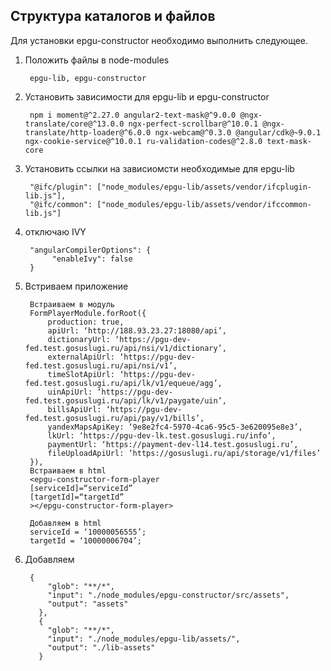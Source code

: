 <!-- СИЛЬНО НЕАКТУАЛЬНЫЙ ДОКУМЕНТ -->

## Структура каталогов и файлов

Для установки epgu-constructor необходимо выполнить следующее.
1. Положить файлы в node-modules 
    >
        epgu-lib, epgu-constructor

2. Установить зависимости для epgu-lib и epgu-constructor 
    > 
        npm i moment@^2.27.0 angular2-text-mask@^9.0.0 @ngx-translate/core@^13.0.0 ngx-perfect-scrollbar@^10.0.1 @ngx-translate/http-loader@^6.0.0 ngx-webcam@^0.3.0 @angular/cdk@~9.0.1 ngx-cookie-service@^10.0.1 ru-validation-codes@^2.8.0 text-mask-core 
3. Установить ссылки на зависиомсти необходимые для epgu-lib
    > 
        "@ifc/plugin": ["node_modules/epgu-lib/assets/vendor/ifcplugin-lib.js"],
        "@ifc/common": ["node_modules/epgu-lib/assets/vendor/ifccommon-lib.js"]
4. отключаю IVY
    >
        "angularCompilerOptions": {
             "enableIvy": false
        }

5. Встриваем приложение
    >
        Встраиваем в модуль
        FormPlayerModule.forRoot({
            production: true,
            apiUrl: ‘http://188.93.23.27:18080/api’,
            dictionaryUrl: ‘https://pgu-dev-fed.test.gosuslugi.ru/api/nsi/v1/dictionary’,
            externalApiUrl: ‘https://pgu-dev-fed.test.gosuslugi.ru/api/nsi/v1’,
            timeSlotApiUrl: ‘https://pgu-dev-fed.test.gosuslugi.ru/api/lk/v1/equeue/agg’,
            uinApiUrl: ‘https://pgu-dev-fed.test.gosuslugi.ru/api/lk/v1/paygate/uin’,
            billsApiUrl: ‘https://pgu-dev-fed.test.gosuslugi.ru/api/pay/v1/bills’,
            yandexMapsApiKey: ‘9e8e2fc4-5970-4ca6-95c5-3e620095e8e3’,
            lkUrl: ‘https://pgu-dev-lk.test.gosuslugi.ru/info’,
            paymentUrl: ‘https://payment-dev-l14.test.gosuslugi.ru’,
            fileUploadApiUrl: ‘https://gosuslugi.ru/api/storage/v1/files’
        }),
        Встраиваем в html
        <epgu-constructor-form-player
        [serviceId]=“serviceId”
        [targetId]=“targetId”
        ></epgu-constructor-form-player>

        Добавляем в html
        serviceId = ‘10000056555’;
        targetId = ‘10000006704’;

6. Добавляем
    >
        {
            "glob": "**/*",
            "input": "./node_modules/epgu-constructor/src/assets",
            "output": "assets"
          },
          {
            "glob": "**/*",
            "input": "./node_modules/epgu-lib/assets/",
            "output": "./lib-assets"
          }

